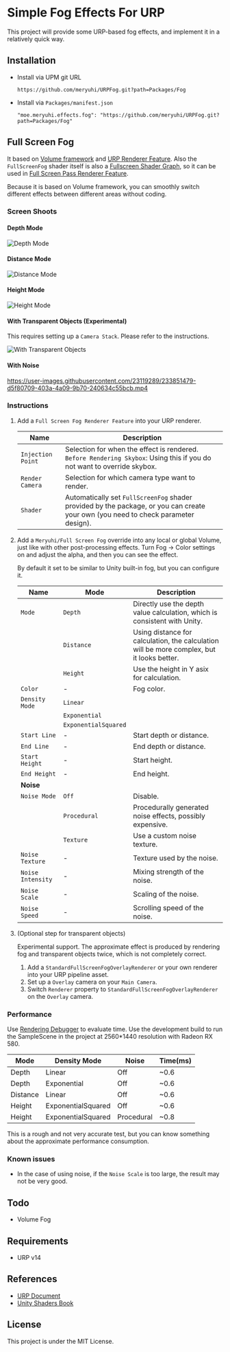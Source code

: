 # Simple Fog Effects For URP

This project will provide some URP-based fog effects, and implement it in a relatively quick way.

## Installation

- Install via UPM git URL

  `https://github.com/meryuhi/URPFog.git?path=Packages/Fog`

- Install via `Packages/manifest.json`

  `"moe.meryuhi.effects.fog": "https://github.com/meryuhi/URPFog.git?path=Packages/Fog"`

## Full Screen Fog

It based on [Volume framework](https://docs.unity3d.com/Packages/com.unity.render-pipelines.universal@14.0/manual/Volumes.html) and [URP Renderer Feature](https://docs.unity3d.com/Packages/com.unity.render-pipelines.universal@14.0/manual/urp-renderer-feature.html). Also the `FullScreenFog` shader itself is also a [Fullscreen Shader Graph](https://docs.unity3d.com/Packages/com.unity.render-pipelines.universal@14.0/manual/post-processing/custom-post-processing.html), so it can be used in [Full Screen Pass Renderer Feature](https://docs.unity3d.com/Packages/com.unity.render-pipelines.universal@14.0/manual/renderer-features/renderer-feature-full-screen-pass.html).

Because it is based on Volume framework, you can smoothly switch different effects between different areas without coding.

### Screen Shoots

#### Depth Mode
![Depth Mode](Images/FullScreenFogDepth.jpg)
#### Distance Mode
![Distance Mode](Images/FullScreenFogDistance.jpg)
#### Height Mode
![Height Mode](Images/FullScreenFogHeight.jpg)
#### With Transparent Objects (Experimental)
This requires setting up a `Camera Stack`. Please refer to the instructions.

![With Transparent Objects](Images/WithTransparentObjects.jpg)
#### With Noise
https://user-images.githubusercontent.com/23119289/233851479-d5f80709-403a-4a09-9b70-240634c55bcb.mp4

### Instructions

1. Add a `Full Screen Fog Renderer Feature` into your URP renderer.

    | Name              | Description                                                                                                                        |
    | ----------------- | ---------------------------------------------------------------------------------------------------------------------------------- |
    | `Injection Point` | Selection for when the effect is rendered. `Before Rendering Skybox`: Using this if you do not want to override skybox.            |
    | `Render Camera`   | Selection for which camera type want to render.                                                                                    |
    | `Shader`          | Automatically set `FullScreenFog` shader provided by the package, or you can create your own (you need to check parameter design). |

2. Add a `Meryuhi/Full Screen Fog` override into any local or global Volume, just like with other post-processing effects. Turn Fog -> Color settings on and adjust the alpha, and then you can see the effect.

    By default it set to be similar to Unity built-in fog, but you can configure it.

    | Name              | Mode                 | Description                                                                                |
    | ----------------- | -------------------- | ------------------------------------------------------------------------------------------ |
    | `Mode`            | `Depth`              | Directly use the depth value calculation, which is consistent with Unity.                  |
    |                   | `Distance`           | Using distance for calculation, the calculation will be more complex, but it looks better. |
    |                   | `Height`             | Use the height in Y asix for calculation.                                                  |
    | `Color`           | -                    | Fog color.                                                                                 |
    | `Density Mode`    | `Linear`             |                                                                                            |
    |                   | `Exponential`        |                                                                                            |
    |                   | `ExponentialSquared` |
    | `Start Line`      | -                    | Start depth or distance.                                                                   |
    | `End Line`        | -                    | End depth or distance.                                                                     |
    | `Start Height`    | -                    | Start height.                                                                              |
    | `End Height`      | -                    | End height.                                                                                |
    | **Noise**         |
    | `Noise Mode`      | `Off`                | Disable.                                                                                   |
    |                   | `Procedural`         | Procedurally generated noise effects, possibly expensive.                                  |
    |                   | `Texture`            | Use a custom noise texture.                                                                |
    | `Noise Texture`   | -                    | Texture used by the noise.                                                                 |
    | `Noise Intensity` | -                    | Mixing strength of the noise.                                                              |
    | `Noise Scale`     | -                    | Scaling of the noise.                                                                      |
    | `Noise Speed`     | -                    | Scrolling speed of the noise.                                                              |
3. (Optional step for transparent objects)
    
    Experimental support. The approximate effect is produced by rendering fog and transparent objects twice, which is not completely correct.

    1. Add a `StandardFullScreenFogOverlayRenderer` or your own renderer into your URP pipeline asset. 
    2. Set up a `Overlay` camera on your `Main Camera`.
    3. Switch `Renderer` property to `StandardFullScreenFogOverlayRenderer` on the `Overlay` camera.

### Performance

Use [Rendering Debugger](https://docs.unity3d.com/Packages/com.unity.render-pipelines.universal@14.0/manual/features/rendering-debugger.html) to evaluate time. 
Use the development build to run the SampleScene in the project at 2560*1440 resolution with Radeon RX 580.

| Mode     | Density Mode       | Noise      | Time(ms) |
| -------- | ------------------ | ---------- | -------- |
| Depth    | Linear             | Off        | ~0.6     |
| Depth    | Exponential        | Off        | ~0.6     |
| Distance | Linear             | Off        | ~0.6     |
| Height   | ExponentialSquared | Off        | ~0.6     |
| Height   | ExponentialSquared | Procedural | ~0.8     |

This is a rough and not very accurate test, but you can know something about the approximate performance consumption.

### Known issues

- In the case of using noise, if the `Noise Scale` is too large, the result may not be very good.

## Todo

- Volume Fog

## Requirements

- URP v14

## References

- [URP Document](https://docs.unity3d.com/Packages/com.unity.render-pipelines.universal@14.0)
- [Unity Shaders Book](https://github.com/candycat1992/Unity_Shaders_Book)

## License
This project is under the MIT License.
